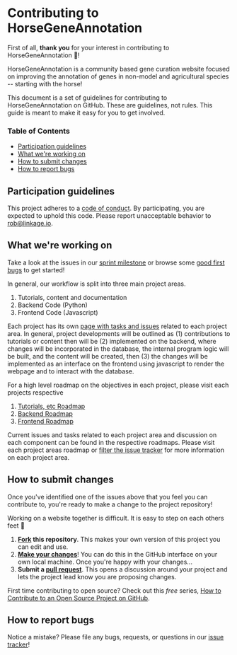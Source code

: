 # Contributing to HorseGeneAnnotation

First of all, **thank you** for your interest in contributing to HorseGeneAnnotation :tada:! 

HorseGeneAnnotation is a community based gene curation website focused on improving the annotation of genes
in non-model and agricultural species -- starting with the horse!

This document is a set of guidelines for contributing to HorseGeneAnnotation on GitHub. 
These are guidelines, not rules. This guide is meant to make it easy for you to get involved.

### Table of Contents
* [Participation guidelines](#participation-guidelines)
* [What we're working on](#what-were-working-on)
* [How to submit changes](#how-to-submit-changes)
* [How to report bugs](#how-to-report-bugs)

## Participation guidelines
This project adheres to a [code of conduct](CODE_OF_CONDUCT.md). By participating, you are expected to uphold this code. Please report unacceptable behavior to <rob@linkage.io>.

## What we're working on
Take a look at the issues in our [sprint milestone](https://github.com/UMN-EGGL/HorseGeneAnnotation/milestone/1) or browse some [good first bugs](https://github.com/UMN-EGGL/HorseGeneAnnotation/labels/good%20first%20issue) to get started!

In general, our workflow is split into three main project areas.
1. Tutorials, content and documentation
1. Backend Code (Python)
1. Frontend Code (Javascript)

Each project has its own [page with tasks and issues](https://github.com/UMN-EGGL/HorseGeneAnnotation/projects) related 
to each project area. In general, project developments will be outlined as (1) contributions to tutorials or content
then will be (2) implemented on the backend, where changes will be incorporated in the database, the internal program 
logic will be built, and the content will be created, then (3) the changes will be implemented as an interface on the frontend
using javascript to render the webpage and to interact with the database.

For a high level roadmap on the objectives in each project, please visit each projects respective 
1. [Tutorials, etc Roadmap](https://github.com/UMN-EGGL/HorseGeneAnnotation/issues/3)
1. [Backend Roadmap](https://github.com/UMN-EGGL/HorseGeneAnnotation/issues/4)
1. [Frontend Roadmap](https://github.com/UMN-EGGL/HorseGeneAnnotation/issues/5)

Current issues and tasks related to each project area and discussion on each component can be found in the respective roadmaps.
Please visit each project areas roadmap or [filter the issue tracker](https://github.com/UMN-EGGL/HorseGeneAnnotation/issues?q=is%3Aissue+is%3Aopen+label%3ARoadmap) for more information on each project area.


## How to submit changes
Once you've identified one of the issues above that you feel you can contribute to, you're ready to make a change to the project repository!

Working on a website together is difficult. It is easy to step on each others feet :feet:
 
1. **[Fork](https://help.github.com/articles/fork-a-repo/) this repository**. This makes your own version of this project you can edit and use.
1. **[Make your changes](https://guides.github.com/activities/forking/#making-changes)**! You can do this in the GitHub interface on your own local machine. Once you're happy with your changes...
1. **Submit a [pull request](https://help.github.com/articles/proposing-changes-to-a-project-with-pull-requests/)**. This opens a discussion around your project and lets the project lead know you are proposing changes.

First time contributing to open source? Check out this *free* series, [How to Contribute to an Open Source Project on GitHub](https://egghead.io/series/how-to-contribute-to-an-open-source-project-on-github).

## How to report bugs

<!-- Ask your contributors to stay on the lookout for can any potential issue that might cause problems for the project. These could be problems in code (if you’re creating software), content omissions or copy errors (if you’re creating a learning resource), or any issues with the functionality or design of your project. 
Most projects invite all contributors to report bugs, so "debugging" or fixing problems happens quickly and with the input of the community. Take a look at [Atom's example](https://github.com/atom/atom/blob/master/CONTRIBUTING.md#reporting-bugs) for how to teach people to report bugs to your project. -->

Notice a mistake? Please file any bugs, requests, or questions in our [issue tracker](https://github.com/UMN-EGGL/HorseGeneAnnotation/issues)!

<!-- // maybe add  this back when I can figure out gitter ..
## Communication channels

Do you have a chat room or email list you use to discuss this project? List them all here! Provide clear contact info, and outline the process for getting in touch, for anyone with questions.
-->
